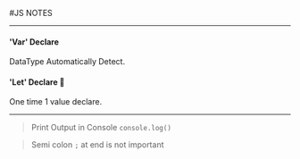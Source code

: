 #JS NOTES

___

#### 'Var' Declare

DataType Automatically Detect.

#### 'Let' Declare :rocket:

One time 1 value declare.

---

>Print Output in Console
`console.log()` 

>Semi colon `;` at end is not important
 
 